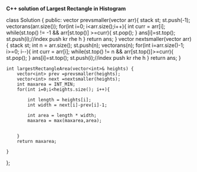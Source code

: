 **C++ solution of Largest Rectangle in Histogram**

class Solution {
public:
    vector<int> prevsmaller(vector<int> arr){
        stack<int> st;
        st.push(-1);
        vector<int>ans(arr.size());
        for(int i=0; i<arr.size();i++){
            int curr = arr[i];
            while(st.top() != -1 && arr[st.top()] >=curr){
                st.pop();
            }
            ans[i]=st.top();
            st.push(i);//index push kr rhe h 
        }
        return ans;
    }
    vector<int> nextsmaller(vector<int> arr){
        stack<int> st;
        int n = arr.size();
        st.push(n);
        vector<int>ans(n);
        for(int i=arr.size()-1; i>=0; i--){
            int curr = arr[i];
            while(st.top() != n && arr[st.top()]>=curr){
                st.pop();
            }
            ans[i]=st.top();
            st.push(i);//index push kr rhe h 
        }
        return ans;
    }
    
    int largestRectangleArea(vector<int>& heights) {
        vector<int> prev =prevsmaller(heights); 
        vector<int> next =nextsmaller(heights); 
        int maxarea = INT_MIN;
        for(int i=0;i<heights.size(); i++){

            int length = heights[i];
            int width = next[i]-prev[i]-1;

            int area = length * width;
            maxarea = max(maxarea,area);

             
        }
        return maxarea;

    }
};
